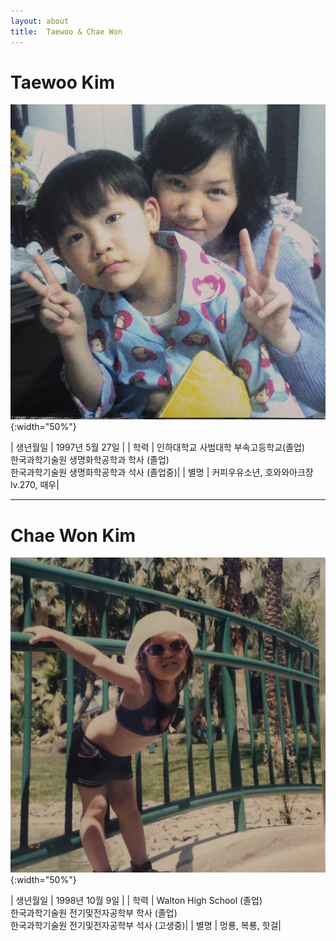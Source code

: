 ```yaml
---
layout: about
title:  Taewoo & Chae Won
---
```


# Taewoo Kim

![](/assets/img/taewoo.JPG){:width="50%"}

| 생년월일      | 1997년 5월 27일       |
| 학력   | 인하대학교 사범대학 부속고등학교(졸업)<br>한국과학기술원 생명화학공학과 학사 (졸업)<br>한국과학기술원 생명화학공학과 석사 (졸업중)|
| 별명  |   커피우유소년, 호와와아크쟝 lv.270, 때우|

---

# Chae Won Kim

![](/assets/img/chaewon.JPG){:width="50%"}

| 생년월일      | 1998년 10월 9일       |
| 학력   | Walton High School (졸업)<br>한국과학기술원 전기및전자공학부 학사 (졸업)<br>한국과학기술원 전기및전자공학부 석사 (고생중)|
| 별명  | 멍룡, 복룡, 핫걸|